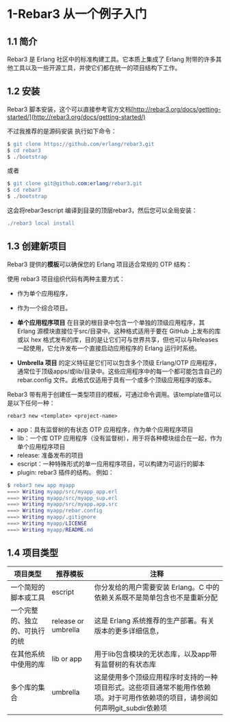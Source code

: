  

# 1-Rebar3 从一个例子入门
## 1.1 简介
Rebar3 是 Erlang 社区中的标准构建工具。它本质上集成了 Erlang 附带的许多其他工具以及一些开源工具，并使它们都在统一的项目结构下工作。

## 1.2 安装
Rebar3 脚本安装，这个可以直接参考官方文档[http://rebar3.org/docs/getting-started/](http://rebar3.org/docs/getting-started/)

不过我推荐的是源码安装
执行如下命令：
```erlang
$ git clone https://github.com/erlang/rebar3.git
$ cd rebar3
$ ./bootstrap
```
或者
```erlang
$ git clone git@github.com:erlang/rebar3.git
$ cd rebar3
$ ./bootstrap
```

这会将rebar3escript 编译到目录的顶层rebar3，然后您可以全局安装：

```erlang
./rebar3 local install
```

## 1.3 创建新项目 
Rebar3 提供的**模板**可以确保您的 Erlang 项目适合常规的 OTP 结构：

使用 rebar3 项目组织代码有两种主要方式：
- 作为单个应用程序，
- 作为一个综合项目。

- **单个应用程序项目** 在目录的根目录中包含一个单独的顶级应用程序，其 Erlang 源模块直接位于src/目录中。这种格式适用于要在 GitHub 上发布的库或以 hex 格式发布的库，目的是让它们可与世界共享，但也可以与Releases一起使用，它允许发布一个直接启动应用程序的 Erlang 运行时系统。

- **Umbrella 项目** 的定义特征是它们可以包含多个顶级 Erlang/OTP 应用程序，通常位于顶级apps/或lib/目录中。这些应用程序中的每一个都可能包含自己的 rebar.config 文件。此格式仅适用于具有一个或多个顶级应用程序的版本。

Rebar3 带有用于创建任一类型项目的模板，可通过命令调用。该template值可以是以下任何一种：
```
rebar3 new <template> <project-name>
```
- app：具有监督树的有状态 OTP 应用程序，作为单个应用程序项目
- lib：一个库 OTP 应用程序（没有监督树），用于将各种模块组合在一起，作为单个应用程序项目
- release: 准备发布的项目
- escript：一种特殊形式的单一应用程序项目，可以构建为可运行的脚本
- plugin: rebar3 插件的结构。
例如：
```erlang
$ rebar3 new app myapp
===> Writing myapp/src/myapp_app.erl
===> Writing myapp/src/myapp_sup.erl
===> Writing myapp/src/myapp.app.src
===> Writing myapp/rebar.config
===> Writing myapp/.gitignore
===> Writing myapp/LICENSE
===> Writing myapp/README.md
```

## 1.4 项目类型

| 项目类型             | 推荐模板 | 注释                            |
| -------------------- | -------- | ------------------------------- |
| 一个简短的脚本或工具 |    escript      | 你分发给的用户需要安装 Erlang。C 中的依赖关系既不是简单包含也不是重新分配 |
|一个完整的、独立的、可执行的统    |   release or umbrella       |   这是 Erlang 系统推荐的生产部署。有关版本的更多详细信息，  |
|           在其他系统中使用的库    |      lib or app    |                       用于lib包含模块的无状态库，以及app带有监督树的有状态库          |
|多个库的集合|umbrella|这是使用多个顶级应用程序时支持的一种项目形式。这些项目通常不能用作依赖项。对于可用作依赖项的项目，请参阅如何声明git_subdir依赖项|

​		 
